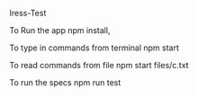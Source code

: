 Iress-Test

To Run the app
npm install,

To type in commands from terminal
npm start 

To read commands from file
npm start files/c.txt

To run the specs 
npm run test 
